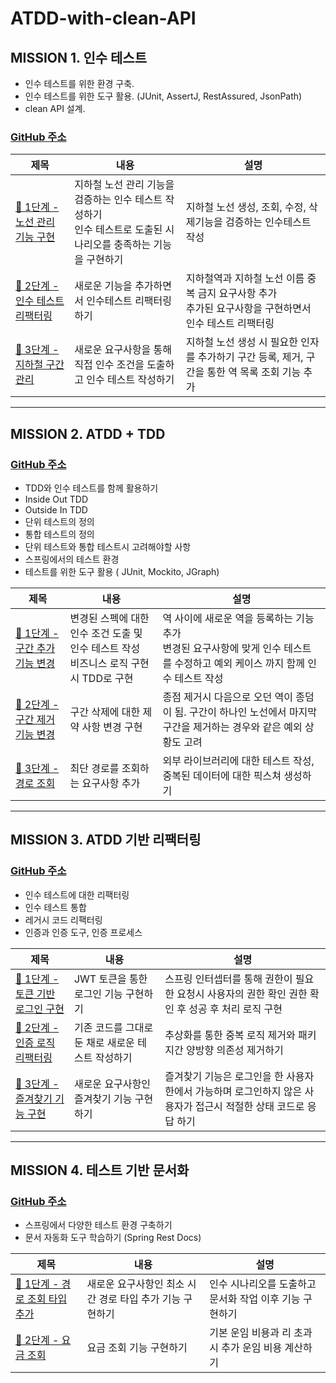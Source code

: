 # ATDD-with-clean-API

##  MISSION 1. 인수 테스트
- 인수 테스트를 위한 환경 구축.
- 인수 테스트를 위한 도구 활용. (JUnit, AssertJ, RestAssured, JsonPath)
- clean API 설계.

### [GitHub 주소](https://github.com/next-step/atdd-subway-map/tree/hiro032)


|제목|내용|설명|
|------|---|---|
|[🚀 1단계 - 노선 관리 기능 구현](https://github.com/next-step/atdd-subway-map/pull/160)| 지하철 노선 관리 기능을 검증하는 인수 테스트 작성하기 </br>  인수 테스트로 도출된 시나리오를 충족하는 기능을 구현하기|지하철 노선 생성, 조회, 수정, 삭제기능을 검증하는 인수테스트 작성 |
|[🚀 2단계 - 인수 테스트 리팩터링](https://github.com/next-step/atdd-subway-map/pull/204)|새로운 기능을 추가하면서 인수테스트 리팩터링 하기| 지하철역과 지하철 노선 이름 중복 금지 요구사항 추가 </br> 추가된 요구사항을 구현하면서 인수 테스트 리팩터링 |
|[🚀 3단계 - 지하철 구간 관리](https://github.com/next-step/atdd-subway-map/pull/269)|새로운 요구사항을 통해 직접 인수 조건을 도출하고 인수 테스트 작성하기 |지하철 노선 생성 시 필요한 인자를 추가하기 구간 등록, 제거, 구간을 통한 역 목록 조회 기능 추가 |

---

##  MISSION 2. ATDD + TDD

### [GitHub 주소](https://github.com/next-step/atdd-subway-path/tree/hiro032)

- TDD와 인수 테스트를 함께 활용하기
- Inside Out TDD
- Outside In TDD
- 단위 테스트의 정의
- 통합 테스트의 정의
- 단위 테스트와 통합 테스트시 고려해야할 사항
- 스프링에서의 테스트 환경
- 테스트를 위한 도구 활용 ( JUnit, Mockito, JGraph)

|제목|내용|설명|
|------|---|---|
|[🚀 1단계 - 구간 추가 기능 변경](https://github.com/next-step/atdd-subway-path/pull/242)|변경된 스펙에 대한 인수 조건 도출 및 인수 테스트 작성</br> 비즈니스 로직 구현시 TDD로 구현| 역 사이에 새로운 역을 등록하는 기능 추가 </br> 변경된 요구사항에 맞게 인수 테스트를 수정하고 예외 케이스 까지 함께 인수 테스트 작성|
|[🚀 2단계 - 구간 제거 기능 변경](https://github.com/next-step/atdd-subway-path/pull/274)| 구간 삭제에 대한 제약 사항 변경 구현| 종점 제거시 다음으로 오던 역이 종덤이 됨. 구간이 하나인 노선에서 마지막 구간을 제거하는 경우와 같은 예외 상황도 고려|
|[🚀 3단계 - 경로 조회](https://github.com/next-step/atdd-subway-path/pull/276)| 최단 경로를 조회하는 요구사항 추가| 외부 라이브러리에 대한 테스트 작성, 중복된 데이터에 대한 픽스쳐 생성하기|

---

##  MISSION 3. ATDD 기반 리팩터링

### [GitHub 주소](https://github.com/next-step/atdd-subway-favorite/tree/hiro032)

- 인수 테스트에 대한 리팩터링
- 인수 테스트 통합
- 레거시 코드 리팩터링
- 인증과 인증 도구, 인증 프로세스 

|제목|내용|설명|
|---|---|---|
|[🚀 1단계 - 토큰 기반 로그인 구현](https://github.com/next-step/atdd-subway-favorite/pull/237)| JWT 토큰을 통한 로그인 기능 구현하기 | 스프링 인터셉터를 통해 권한이 필요한 요청시 사용자의 권한 확인 권한 확인 후 성공 후 처리 로직 구현|
|[🚀 2단계 - 인증 로직 리팩터링](https://github.com/next-step/atdd-subway-favorite/pull/243)| 기존 코드를 그대로 둔 채로 새로운 테스트 작성하기| 추상화를 통한 중복 로직 제거와 패키지간 양방향 의존성 제거하기|
|[🚀 3단계 - 즐겨찾기 기능 구현](https://github.com/next-step/atdd-subway-favorite/pull/247)| 새로운 요구사항인 즐겨찾기 기능 구현하기| 즐겨찾기 기능은 로그인을 한 사용자 한에서 가능하며 로그인하지 않은 사용자가 접근시 적절한 상태 코드로 응답 하기|

---

## MISSION 4. 테스트 기반 문서화

### [GitHub 주소](https://github.com/next-step/atdd-subway-fare/tree/hiro032)
- 스프링에서 다양한 테스트 환경 구축하기
- 문서 자동화 도구 학습하기 (Spring Rest Docs)


|제목|내용|설명|
|---|---|---|
|[🚀 1단계 - 경로 조회 타입 추가](https://github.com/next-step/atdd-subway-fare/pull/148)| 새로운 요구사항인 최소 시간 경로 타입 추가 기능 구현하기| 인수 시나리오를 도출하고 문서화 작업 이후 기능 구현하기|
|[🚀 2단계 - 요금 조회](https://github.com/next-step/atdd-subway-fare/pull/149)| 요금 조회 기능 구현하기| 기본 운임 비용과 리 초과시 추가 운임 비용 계산하기|
